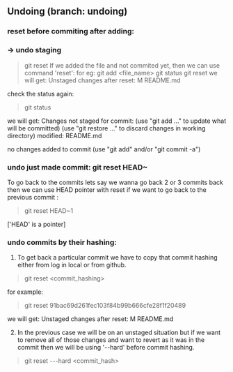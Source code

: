## Undoing (branch: undoing)
### reset before commiting after adding:
### -> undo staging
>git reset <arguement>
If we added the file and not commited yet, then we can use command 'reset':
for eg:
> git add <file_name>
> git status
> git reset 
we will get:
    Unstaged changes after reset:
    M       README.md

check the status again:
> git status

we will get:
    Changes not staged for commit:
    (use "git add <file>..." to update what will be committed)
    (use "git restore <file>..." to discard changes in working directory)
        modified:   README.md

no changes added to commit (use "git add" and/or "git commit -a")


### undo just made commit: git reset HEAD~<pointer>
To go back to the commits lets say we wanna go back 2 or 3 commits back then we can use HEAD pointer with reset
if we want to go back to the previous commit :
>git reset HEAD~1

['HEAD' is a pointer]

### undo commits by their hashing:
1. To get back a particular commit we have to copy that commit hashing either from log in local or from github.
> git reset <commit_hashing>

for example:
> git reset 91bac69d261fec103f84b99b666cfe28f1f20489

we will get:
    Unstaged changes after reset:
    M       README.md

2. In the previous case we will be on an unstaged situation but if we want to remove all of those changes and want to revert as it was in the commit then we will be using '--hard' before commit hashing.

> git reset ---hard <commit_hash>